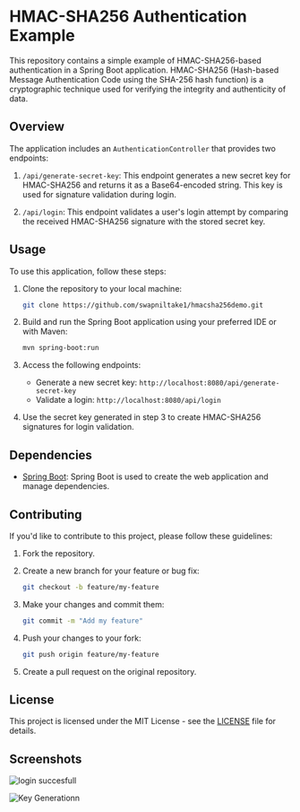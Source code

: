 
# HMAC-SHA256 Authentication Example

This repository contains a simple example of HMAC-SHA256-based authentication in a Spring Boot application. HMAC-SHA256 (Hash-based Message Authentication Code using the SHA-256 hash function) is a cryptographic technique used for verifying the integrity and authenticity of data.

## Overview

The application includes an `AuthenticationController` that provides two endpoints:

1. `/api/generate-secret-key`: This endpoint generates a new secret key for HMAC-SHA256 and returns it as a Base64-encoded string. This key is used for signature validation during login.

2. `/api/login`: This endpoint validates a user's login attempt by comparing the received HMAC-SHA256 signature with the stored secret key.

## Usage

To use this application, follow these steps:

1. Clone the repository to your local machine:

   ```bash
   git clone https://github.com/swapniltake1/hmacsha256demo.git
   ```

2. Build and run the Spring Boot application using your preferred IDE or with Maven:

   ```bash
   mvn spring-boot:run
   ```

3. Access the following endpoints:

   - Generate a new secret key: `http://localhost:8080/api/generate-secret-key`
   - Validate a login: `http://localhost:8080/api/login`

4. Use the secret key generated in step 3 to create HMAC-SHA256 signatures for login validation.

## Dependencies

- [Spring Boot](https://spring.io/projects/spring-boot): Spring Boot is used to create the web application and manage dependencies.

## Contributing

If you'd like to contribute to this project, please follow these guidelines:

1. Fork the repository.

2. Create a new branch for your feature or bug fix:

   ```bash
   git checkout -b feature/my-feature
   ```

3. Make your changes and commit them:

   ```bash
   git commit -m "Add my feature"
   ```

4. Push your changes to your fork:

   ```bash
   git push origin feature/my-feature
   ```

5. Create a pull request on the original repository.

## License

This project is licensed under the MIT License - see the [LICENSE](LICENSE) file for details.  

## Screenshots

![login succesfull](https://github.com/swapniltake1/hmacsha256demo/assets/61576958/8251a687-ab38-42fd-b824-615911936e8c)

![Key Generationn](https://github.com/swapniltake1/hmacsha256demo/assets/61576958/70ada3df-a586-44d7-a554-6f5f92354ad5)

